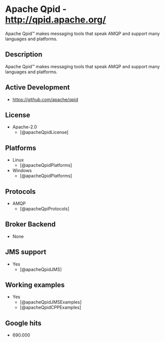 # Apache Qpid - http://qpid.apache.org/
Apache Qpid™ makes messaging tools that speak AMQP and support many languages and platforms.


## Description
Apache Qpid™ makes messaging tools that speak AMQP and support many languages and platforms.


## Active Development
- https://github.com/apache/qpid


## License
- Apache-2.0
    - [@apacheQpidLicense]


## Platforms
- Linux
    - [@apacheQpidPlatforms]
- Windows
    - [@apacheQpidPlatforms]


## Protocols
- AMQP
    - [@apacheQpiProtocols]


## Broker Backend
- None


## JMS support
- Yes
    - [@apacheQpidJMS]


## Working examples
- Yes
    - [@apacheQpidJMSExamples]
    - [@apacheQpidCPPExamples]


## Google hits
- 690.000
